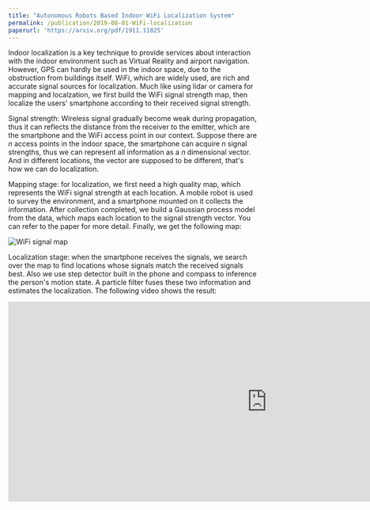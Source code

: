 ```yaml
---
title: "Autonomous Robots Based Indoor WiFi Localization System"
permalink: /publication/2019-08-01-WiFi-localization
paperurl: 'https://arxiv.org/pdf/1911.11825'
---
```

Indoor localization is a key technique to provide services about interaction with the indoor environment such as Virtual Reality and airport navigation. However, GPS can hardly be used in the indoor space, due to the obstruction from buildings itself. WiFi, which are widely used, are rich and accurate signal sources for localization. Much like using lidar or camera for mapping and localzation, we first build the WiFi signal strength map, then localize the users' smartphone according to their received signal strength. 

Signal strength: Wireless signal gradually become weak during propagation, thus it can reflects the distance from the receiver to the emitter, which are the smartphone and the WiFi access point in our context. Suppose there are $n$ access points in the indoor space, the smartphone can acquire $n$ signal strengths, thus we can represent all information as a $n$ dimensional vector. And in different locations, the vector are supposed to be different, that's how we can do localization.

Mapping stage: for localization, we first need a high quality map, which represents the WiFi signal strength at each location. A mobile robot is used to survey the environment, and a smartphone mounted on it collects the information. After collection completed, we build a Gaussian process model from the data, which maps each location to the signal strength vector. You can refer to the paper for more detail. Finally, we get the following map:

![WiFi signal map](http://sldai.github.io/images/WiFi_localization/heatmap_nosojourn.png) 

Localization stage: when the smartphone receives the signals, we search over the map to find locations whose signals match the received signals best. Also we use step detector built in the phone and compass to inference the person's motion state. A particle filter fuses these two information and estimates the localization. The following video shows the result:

<iframe width="1046" height="404" src="https://www.youtube.com/embed/FdbGS7_Mi3Y" title="YouTube video player" frameborder="0" allow="accelerometer; autoplay; clipboard-write; encrypted-media; gyroscope; picture-in-picture" allowfullscreen></iframe>

